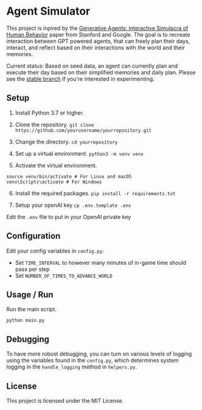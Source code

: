 # Agent Simulator

This project is inpired by the [Generative Agents: Interactive Simulacra of Human Behavior](https://arxiv.org/abs/2304.03442) paper from Stanford and Google. The goal is to recreate interaction between GPT powered agents, that can freely plan their days, interact, and reflect based on their interactions with the world and their memories.

Current status: Based on seed data, an agent can currently plan and execute their day based on their simplified memories and daily plan. Please see the [stable branch](https://github.com/elijahmurray/simulacra/tree/stable) if you're interested in experimenting.

## Setup

1. Install Python 3.7 or higher.

2. Clone the repository.
`git clone https://github.com/yourusername/yourrepository.git`

3. Change the directory.
`cd yourrepository`

4. Set up a virtual environment.
`python3 -m venv venv`

5. Activate the virtual environment.
```
source venv/bin/activate # For Linux and macOS
venv\Scripts\activate # For Windows
```

6. Install the required packages.
`pip install -r requirements.txt`

7. Setup your openAI key
`cp .env.template .env`

Edit the `.env` file to put in your OpenAI private key


## Configuration

Edit your config variables in `config.py`:

- Set `TIME_INTERVAL` to however many minutes of in-game time should pass per step
- Set `NUMBER_OF_TIMES_TO_ADVANCE_WORLD`

## Usage / Run
Run the main script.

`python main.py`


## Debugging
To have more robust debugging, you can turn on various levels of logging using the variables found in the `config.py`, which determines system logging in the `handle_logging` method in `helpers.py`.

## License
This project is licensed under the MIT License.